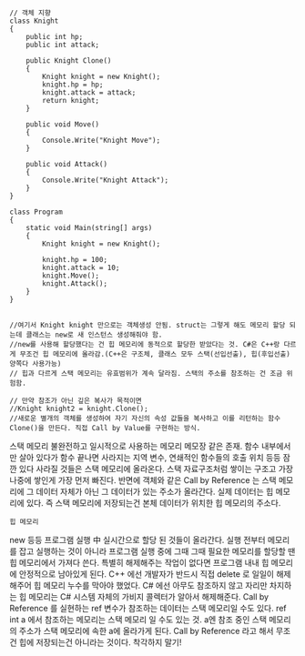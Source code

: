     // 객체 지향
    class Knight
    {
        public int hp;
        public int attack;

        public Knight Clone()
        {
            Knight knight = new Knight();
            knight.hp = hp;
            knight.attack = attack;
            return knight;
        }
        
        public void Move()
        {
            Console.Write("Knight Move");
        }

        public void Attack()
        {
            Console.Write("Knight Attack");
        }
    }

    class Program
    {
        static void Main(string[] args)
        {
            Knight knight = new Knight();

            knight.hp = 100;
            knight.attack = 10;
            knight.Move();
            knight.Attack();
        }
    }

    
    //여기서 Knight knight 만으로는 객체생성 안됨. struct는 그렇게 해도 메모리 할당 되는데 클래스는 new로 새 인스턴스 생성해줘야 함.
    //new를 사용해 할당했다는 건 힙 메모리에 동적으로 할당한 받았다는 것. C#은 C++랑 다르게 무조건 힙 메모리에 올라감.(C++은 구조체, 클래스 모두 스택(선입선출), 힙(후입선출) 양쪽다 사용가능)
    // 힙과 다르게 스택 메모리는 유효범위가 계속 달라짐. 스택의 주소를 참조하는 건 조금 위험함.
    
    // 만약 참조가 아닌 깊은 복사가 목적이면
    //Knight knight2 = knight.Clone();
    //새로운 별개의 객체를 생성하여 자기 자신의 속성 값들을 복사하고 이를 리턴하는 함수 Clone()을 만든다. 직접 Call by Value를 구현하는 방식.
    
스택 메모리
    불완전하고 일시적으로 사용하는 메모리
    메모장 같은 존재.
        함수 내부에서만 살아 있다가 함수 끝나면 사라지는 지역 변수, 연쇄적인 함수들의 호출 위치 등등 잠깐 있다 사라질 것들은 스택 메모리에 올라온다.
        스택 자료구조처럼 쌓이는 구조고 가장 나중에 쌓인게 가장 먼저 빠진다.
        반면에 객체와 같은 Call by Reference 는 스택 메모리에 그 데이터 자체가 아닌 그 데이터가 있는 주소가 올라간다.
        실제 데이터는 힙 메모리에 있다. 즉 스택 메모리에 저장되는건 본체 데이터가 위치한 힙 메모리의 주소다.
    
    힙 메모리
new 등등 프로그램 실행 中 실시간으로 할당 된 것들이 올라간다.
실행 전부터 메모리를 잡고 실행하는 것이 아니라 프로그램 실행 중에 그때 그때 필요한 메모리를 할당할 땐 힙 메모리에서 가져다 쓴다.
특별히 해제해주는 작업이 없다면 프로그램 내내 힙 메모리에 안정적으로 남아있게 된다.
C++ 에선 개발자가 반드시 직접 delete 로 일일이 해제 해주어 힙 메모리 누수를 막아야 했었다.
C# 에선 아무도 참조하지 않고 자리만 차지하는 힙 메모리는 C# 시스템 자체의 가비지 콜렉터가 알아서 해제해준다.
Call by Reference 를 실현하는 ref 변수가 참조하는 데이터는 스택 메모리일 수도 있다.
ref int a 에서 참조하는 메모리는 스택 메모리 일 수도 있는 것. a엔 참조 중인 스택 메모리의 주소가 스택 메모리에 속한 a에 올라가게 된다.
Call by Reference 라고 해서 무조건 힙에 저장되는건 아니라는 것이다. 착각하지 말기!
